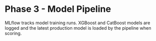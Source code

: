 # Phase 3 - Model Pipeline

MLflow tracks model training runs. XGBoost and CatBoost models are logged and the
latest production model is loaded by the pipeline when scoring.
